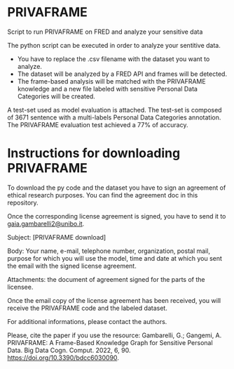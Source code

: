 # PRIVAFRAME
Script to run PRIVAFRAME on FRED and analyze your sensitive data

The python script can be executed in order to analyze your sentitive data.

- You have to replace the .csv filename with the dataset you want to analyze.
- The dataset will be analyzed by a FRED API and frames will be detected.
- The frame-based analysis will be matched with the PRIVAFRAME knowledge and a new file labeled with sensitive Personal Data Categories will be created.

A test-set used as model evaluation is attached. The test-set is composed of 3671 sentence with a multi-labels Personal Data Categories annotation. The PRIVAFRAME evaluation test achieved a 77% of accuracy.

# Instructions for downloading PRIVAFRAME

To download the py code and the dataset you have to sign an agreement of ethical research purposes. You can find the agreement doc in this repository.

Once the corresponding license agreement is signed, you have to send it to gaia.gambarelli2@unibo.it.

Subject: [PRIVAFRAME download]

Body: Your name, e-mail, telephone number, organization, postal mail, purpose for which you will use the model, time and date at which you sent the email with the signed license agreement.

Attachments: the document of agreement signed for the parts of the licensee.

Once the email copy of the license agreement has been received, you will receive the PRIVAFRAME code and the labeled dataset.

For additional informations, please contact the authors.

Please, cite the paper if you use the resource: Gambarelli, G.; Gangemi, A. PRIVAFRAME: A Frame-Based Knowledge Graph for Sensitive Personal Data. Big Data Cogn. Comput. 2022, 6, 90. https://doi.org/10.3390/bdcc6030090.

